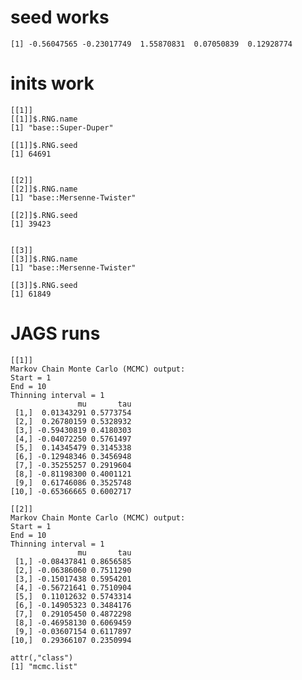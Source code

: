 # seed works

    [1] -0.56047565 -0.23017749  1.55870831  0.07050839  0.12928774

# inits work

    [[1]]
    [[1]]$.RNG.name
    [1] "base::Super-Duper"
    
    [[1]]$.RNG.seed
    [1] 64691
    
    
    [[2]]
    [[2]]$.RNG.name
    [1] "base::Mersenne-Twister"
    
    [[2]]$.RNG.seed
    [1] 39423
    
    
    [[3]]
    [[3]]$.RNG.name
    [1] "base::Mersenne-Twister"
    
    [[3]]$.RNG.seed
    [1] 61849
    
    

# JAGS runs

    [[1]]
    Markov Chain Monte Carlo (MCMC) output:
    Start = 1 
    End = 10 
    Thinning interval = 1 
                   mu       tau
     [1,]  0.01343291 0.5773754
     [2,]  0.26780159 0.5328932
     [3,] -0.59430819 0.4180303
     [4,] -0.04072250 0.5761497
     [5,]  0.14345479 0.3145338
     [6,] -0.12948346 0.3456948
     [7,] -0.35255257 0.2919604
     [8,] -0.81198300 0.4001121
     [9,]  0.61746086 0.3525748
    [10,] -0.65366665 0.6002717
    
    [[2]]
    Markov Chain Monte Carlo (MCMC) output:
    Start = 1 
    End = 10 
    Thinning interval = 1 
                   mu       tau
     [1,] -0.08437841 0.8656585
     [2,] -0.06386060 0.7511290
     [3,] -0.15017438 0.5954201
     [4,] -0.56721641 0.7510904
     [5,]  0.11012632 0.5743314
     [6,] -0.14905323 0.3484176
     [7,]  0.29105450 0.4872298
     [8,] -0.46958130 0.6069459
     [9,] -0.03607154 0.6117897
    [10,]  0.29366107 0.2350994
    
    attr(,"class")
    [1] "mcmc.list"

